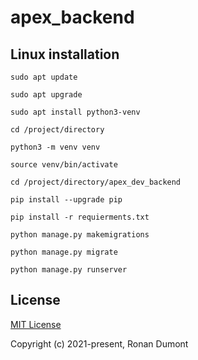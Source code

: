 # apex_backend
 
## Linux installation

```
sudo apt update
```

```
sudo apt upgrade
```

```
sudo apt install python3-venv
```

```
cd /project/directory
```

```
python3 -m venv venv
```

```
source venv/bin/activate
```

```
cd /project/directory/apex_dev_backend
```

```
pip install --upgrade pip
```

```
pip install -r requierments.txt
```

```
python manage.py makemigrations
```

```
python manage.py migrate
```

```
python manage.py runserver
```

## License

[MIT License](https://opensource.org/licenses/MIT)
 
Copyright (c) 2021-present, Ronan Dumont
